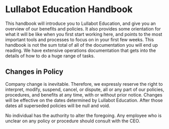 # Lullabot Education Handbook
This handbook will introduce you to Lullabot Education, and give you an overview of our benefits and policies. It also provides some orientation for what it will be like when you first start working here, and points to the most important tools and processes to focus on in your first few weeks. This handbook is not the sum total of all of the documentation you will end up reading. We have extensive operations documentation that gets into the details of how to do a huge range of tasks.

## Changes in Policy
Company change is inevitable. Therefore, we expressly reserve the right to interpret, modify, suspend, cancel, or dispute, all or any part of our policies, procedures, and benefits at any time, with or without prior notice. Changes will be effective on the dates determined by Lullabot Education. After those dates all superseded policies will be null and void.

No individual has the authority to alter the foregoing. Any employee who is unclear on any policy or procedure should consult with the CEO.
